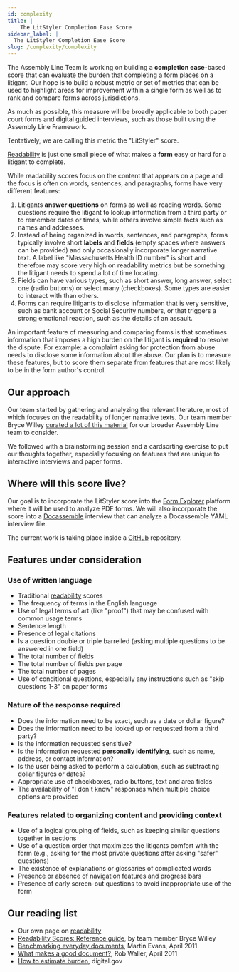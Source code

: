 ```yaml
---
id: complexity
title: |
    The LitStyler Completion Ease Score
sidebar_label: |
  The LitStyler Completion Ease Score
slug: /complexity/complexity
---
```


The Assembly Line Team is working on building a **completion ease**-based score
that can evaluate the burden that completing a form places on a litigant. Our
hope is to build a robust metric or set of metrics that can be used to highlight
areas for improvement within a single form as well as to rank and compare forms
across jurisdictions.

As much as possible, this measure will be broadly applicable to both paper court
forms and digital guided interviews, such as those built using the Assembly Line
Framework.

Tentatively, we are calling this metric the "LitStyler" score.

[Readability](style_guide_readability.md) is just one small piece of what makes
a **form** easy or hard for a litigant to complete.

While readability scores focus on the content that appears on a page and the
focus is often on words, sentences, and paragraphs, forms have very different
features:

1. Litigants **answer questions** on forms as well as reading words. Some
   questions require the litigant to lookup information from a third party or to
   remember dates or times, while others involve simple facts such as names and
   addresses.
1. Instead of being organized in words, sentences, and paragraphs, forms
   typically involve short **labels** and **fields** (empty spaces where answers
   can be provided) and only occasionally incorporate longer narrative text. A
   label like "Massachusetts Health ID number" is short and therefore may
   score very high on readability metrics but be something the litigant needs to
   spend a lot of time locating.
1. Fields can have various types, such as short answer, long answer, select one
   (radio buttons) or select many (checkboxes). Some types are easier to
   interact with than others.
1. Forms can require litigants to disclose information that is very sensitive,
   such as bank account or Social Security numbers, or that triggers a strong
   emotional reaction, such as the details of an assault.

An important feature of measuring and comparing forms is that sometimes
information that imposes a high burden on the litigant is **required** to
resolve the dispute. For example: a complaint asking for protection from abuse
needs to disclose some information about the abuse. Our plan is to measure these
features, but to score them separate from features that are most likely to be in
the form author's control.

## Our approach

Our team started by gathering and analyzing the relevant literature, most of
which focuses on the readability of longer narrative texts. Our team member
Bryce Willey [curated a lot of this
material](https://brycewilley.xyz/2022/01/readability-scores-reference) for our
broader Assembly Line team to consider.

We followed with a brainstorming session and a cardsorting exercise to put our
thoughts together, especially focusing on features that are unique to
interactive interviews and paper forms.

## Where will this score live?

Our goal is to incorporate the LitStyler score into the [Form
Explorer](https://suffolklitlab.org/form-explorer/) platform where it will be
used to analyze PDF forms. We will also incorporate the score into a
[Docassemble](https://docassemble.org) interview that can analyze a Docassemble
YAML interview file.

The current work is taking place inside a
[GitHub](https://github.com/SuffolkLITLab/docassemble-ALLinter) repository.

## Features under consideration

### Use of written language
* Traditional [readability](style_guide_readability.md) scores
* The frequency of terms in the English language
* Use of legal terms of art (like "proof") that may be confused with common
  usage terms
* Sentence length
* Presence of legal citations
* Is a question double or triple barrelled (asking multiple questions to be
  answered in one field)
* The total number of fields
* The total number of fields per page
* The total number of pages
* Use of conditional questions, especially any instructions such as "skip
  questions 1-3" on paper forms

### Nature of the response required
* Does the information need to be exact, such as a date or dollar figure?
* Does the information need to be looked up or requested from a third party?
* Is the information requested sensitive?
* Is the information requested **personally identifying**, such as name,
  address, or contact information?
* Is the user being asked to perform a calculation, such as subtracting dollar
  figures or dates?
* Appropriate use of checkboxes, radio buttons, text and area fields
* The availability of "I don't know" responses when multiple choice options are
  provided

### Features related to organizing content and providing context
* Use of a logical grouping of fields, such as keeping similar questions
  together in sections
* Use of a question order that maximizes the litigants comfort with the form
  (e.g., asking for the most private questions after asking "safer" questions)
* The existence of explanations or glossaries of complicated words
* Presence or absence of navigation features and progress bars
* Presence of early screen-out questions to avoid inappropriate use of the form

## Our reading list

* Our own page on [readability](style_guide_readability.md)
* [Readability Scores: Reference guide](https://brycewilley.xyz/2022/01/readability-scores-reference), by team member Bryce Willey
* [Benchmarking everyday documents](https://uploads-ssl.webflow.com/5c06fb475dbf1265069aba1e/5c2bb2a81110ecda570573fe_SC5Benchmarkingv4.pdf), Martin Evans, April 2011
* [What makes a good document?](https://www.reading.ac.uk/web/files/simplification/SC2CriteriaGoodDoc-7.pdf), Rob Waller, April 2011
* [How to estimate burden](https://pra.digital.gov/burden/estimation/), digital.gov